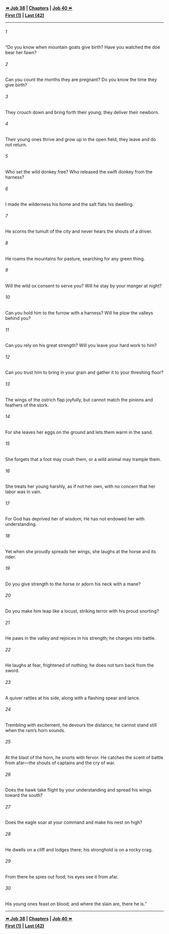   
**[⏪ Job 38](./Job%2038.md) | [Chapters](./_index.md) | [Job 40 ⏩](./Job%2040.md)**  
**[First (1)](./Job%201.md) | [Last (42)](./Job%2042.md)**  
  
---  
  
###### 1  
“Do you know when mountain goats give birth? Have you watched the doe bear her fawn?  
  
###### 2  
Can you count the months they are pregnant? Do you know the time they give birth?  
  
###### 3  
They crouch down and bring forth their young; they deliver their newborn.  
  
###### 4  
Their young ones thrive and grow up in the open field; they leave and do not return.  
  
###### 5  
Who set the wild donkey free? Who released the swift donkey from the harness?  
  
###### 6  
I made the wilderness his home and the salt flats his dwelling.  
  
###### 7  
He scorns the tumult of the city and never hears the shouts of a driver.  
  
###### 8  
He roams the mountains for pasture, searching for any green thing.  
  
###### 9  
Will the wild ox consent to serve you? Will he stay by your manger at night?  
  
###### 10  
Can you hold him to the furrow with a harness? Will he plow the valleys behind you?  
  
###### 11  
Can you rely on his great strength? Will you leave your hard work to him?  
  
###### 12  
Can you trust him to bring in your grain and gather it to your threshing floor?  
  
###### 13  
The wings of the ostrich flap joyfully, but cannot match the pinions and feathers of the stork.  
  
###### 14  
For she leaves her eggs on the ground and lets them warm in the sand.  
  
###### 15  
She forgets that a foot may crush them, or a wild animal may trample them.  
  
###### 16  
She treats her young harshly, as if not her own, with no concern that her labor was in vain.  
  
###### 17  
For God has deprived her of wisdom; He has not endowed her with understanding.  
  
###### 18  
Yet when she proudly spreads her wings, she laughs at the horse and its rider.  
  
###### 19  
Do you give strength to the horse or adorn his neck with a mane?  
  
###### 20  
Do you make him leap like a locust, striking terror with his proud snorting?  
  
###### 21  
He paws in the valley and rejoices in his strength; he charges into battle.  
  
###### 22  
He laughs at fear, frightened of nothing; he does not turn back from the sword.  
  
###### 23  
A quiver rattles at his side, along with a flashing spear and lance.  
  
###### 24  
Trembling with excitement, he devours the distance; he cannot stand still when the ram’s horn sounds.  
  
###### 25  
At the blast of the horn, he snorts with fervor. He catches the scent of battle from afar—the shouts of captains and the cry of war.  
  
###### 26  
Does the hawk take flight by your understanding and spread his wings toward the south?  
  
###### 27  
Does the eagle soar at your command and make his nest on high?  
  
###### 28  
He dwells on a cliff and lodges there; his stronghold is on a rocky crag.  
  
###### 29  
From there he spies out food; his eyes see it from afar.  
  
###### 30  
His young ones feast on blood; and where the slain are, there he is.”  
  
  
---  
  
**[⏪ Job 38](./Job%2038.md) | [Chapters](./_index.md) | [Job 40 ⏩](./Job%2040.md)**  
**[First (1)](./Job%201.md) | [Last (42)](./Job%2042.md)**  
  

